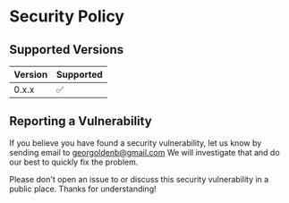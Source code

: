 # Security Policy

## Supported Versions

| Version | Supported          |
| ------- | ------------------ |
| 0.x.x   | :white_check_mark: |

## Reporting a Vulnerability

If you believe you have found a security vulnerability, let us know by sending
email to [georgoldenb@gmail.com](mailto:georgoldenb@gmail.com)
We will investigate that and do our best to quickly fix the problem.

Please don't open an issue to or discuss this security vulnerability in a public
place. Thanks for understanding!
